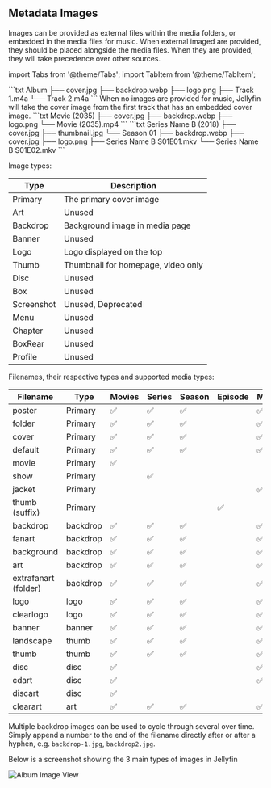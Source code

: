 <!-- markdownlint-disable MD041 -->

## Metadata Images

Images can be provided as external files within the media folders, or embedded in the media files for music. When external imaged are provided, they should be placed alongside the media files. When they are provided, they will take precedence over other sources.

import Tabs from '@theme/Tabs';
import TabItem from '@theme/TabItem';

<Tabs>
  <TabItem value='music' label='Music'>
    ```txt
    Album
    ├── cover.jpg
    ├── backdrop.webp
    ├── logo.png
    ├── Track 1.m4a
    └── Track 2.m4a
    ```
    When no images are provided for music, Jellyfin will take the cover image from the first track that has an embedded cover image.
  </TabItem>
  <TabItem value='movies' label='Movies'>
    ```txt
    Movie (2035)
    ├── cover.jpg
    ├── backdrop.webp
    ├── logo.png
    └── Movie (2035).mp4
    ```
  </TabItem>
  <TabItem value='shows' label='Shows'>
    ```txt
    Series Name B (2018)
    ├── cover.jpg
    ├── thumbnail.jpg
    └── Season 01
        ├── backdrop.webp
        ├── cover.jpg
        ├── logo.png
        ├── Series Name B S01E01.mkv
        └── Series Name B S01E02.mkv
    ```
  </TabItem>
</Tabs>

Image types:

| Type       | Description                        |
| ---------- | ---------------------------------- |
| Primary    | The primary cover image            |
| Art        | Unused                             |
| Backdrop   | Background image in media page     |
| Banner     | Unused                             |
| Logo       | Logo displayed on the top          |
| Thumb      | Thumbnail for homepage, video only |
| Disc       | Unused                             |
| Box        | Unused                             |
| Screenshot | Unused, Deprecated                 |
| Menu       | Unused                             |
| Chapter    | Unused                             |
| BoxRear    | Unused                             |
| Profile    | Unused                             |

Filenames, their respective types and supported media types:

| Filename             | Type     | Movies | Series | Season | Episode | Music |
| -------------------- | -------- | ------ | ------ | ------ | ------- | ----- |
| poster               | Primary  | ✅     | ✅     | ✅     |         | ✅    |
| folder               | Primary  | ✅     | ✅     | ✅     |         | ✅    |
| cover                | Primary  | ✅     | ✅     | ✅     |         | ✅    |
| default              | Primary  | ✅     | ✅     | ✅     |         | ✅    |
| movie                | Primary  | ✅     |        |        |         |       |
| show                 | Primary  |        | ✅     |        |         |       |
| jacket               | Primary  |        |        |        |         | ✅    |
| thumb (suffix)       | Primary  |        |        |        | ✅      |       |
| backdrop             | backdrop | ✅     | ✅     | ✅     |         | ✅    |
| fanart               | backdrop | ✅     | ✅     | ✅     |         | ✅    |
| background           | backdrop | ✅     | ✅     | ✅     |         | ✅    |
| art                  | backdrop | ✅     | ✅     | ✅     |         | ✅    |
| extrafanart (folder) | backdrop | ✅     | ✅     | ✅     |         | ✅    |
| logo                 | logo     | ✅     | ✅     | ✅     |         | ✅    |
| clearlogo            | logo     | ✅     | ✅     | ✅     |         | ✅    |
| banner               | banner   | ✅     | ✅     | ✅     |         | ✅    |
| landscape            | thumb    | ✅     | ✅     | ✅     |         | ✅    |
| thumb                | thumb    | ✅     | ✅     | ✅     |         | ✅    |
| disc                 | disc     | ✅     |        |        |         | ✅    |
| cdart                | disc     | ✅     |        |        |         | ✅    |
| discart              | disc     | ✅     |        |        |         |       |
| clearart             | art      | ✅     | ✅     | ✅     |         | ✅    |

Multiple backdrop images can be used to cycle through several over time. Simply append a number to the end of the filename directly after or after a hyphen, e.g. `backdrop-1.jpg`, `backdrop2.jpg`.

Below is a screenshot showing the 3 main types of images in Jellyfin

![Album Image View](/images/docs/server/media/music/album-images.png)
